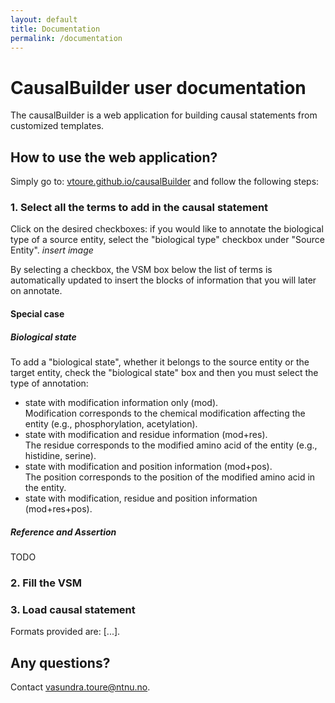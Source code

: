 ```yaml
---
layout: default
title: Documentation
permalink: /documentation
---
```


# CausalBuilder user documentation

The causalBuilder is a web application for building causal statements from customized templates. 

## How to use the web application?
Simply go to: [vtoure.github.io/causalBuilder](https://vtoure.github.io/causalBuilder) and follow the following steps:

### 1. Select all the terms to add in the causal statement
Click on the desired checkboxes: if you would like to annotate the biological type of a source entity, select the "biological type" checkbox under "Source Entity".
*insert image* 

By selecting a checkbox, the VSM box below the list of terms is automatically updated to insert the blocks of information that you will later on annotate.
#### Special case
##### Biological state
To add a "biological state", whether it belongs to the source entity or the target entity, check the "biological state" box and then you must select the type of annotation: 
* state with modification information only (mod).  
Modification corresponds to the chemical modification affecting the entity (e.g., phosphorylation, acetylation).
* state with modification and residue information (mod+res).  
The residue corresponds to the modified amino acid of the entity (e.g., histidine, serine).
* state with modification and position information (mod+pos).  
The position corresponds to the position of the modified amino acid in the entity.
* state with modification, residue and position information (mod+res+pos).

##### Reference and Assertion
TODO

### 2. Fill the VSM 

### 3. Load causal statement
Formats provided are: [...].


## Any questions?
Contact <vasundra.toure@ntnu.no>.

